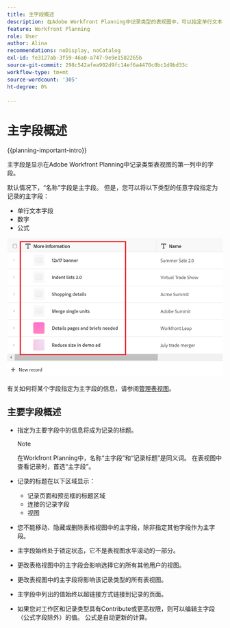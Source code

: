 ```yaml
---
title: 主字段概述
description: 在Adobe Workfront Planning中记录类型的表视图中，可以指定单行文本、数字或公式字段作为主字段。 主字段将成为该类型记录的标题。
feature: Workfront Planning
role: User
author: Alina
recommendations: noDisplay, noCatalog
exl-id: fe3127ab-3f59-46a0-a747-9e9e1582265b
source-git-commit: 298c542afea902d9fc14ef6a4470c0bc1d9bd33c
workflow-type: tm+mt
source-wordcount: '305'
ht-degree: 0%

---
```



# 主字段概述

<!--<span class="preview">The highlighted information on this page refers to functionality not yet generally available. It is available only in the Preview environment for all customers. After the monthly releases to Production, the same features are also available in the Production environment for customers who enabled fast releases. </span>   

<span class="preview">For information about fast releases, see [Enable or disable fast releases for your organization](/help/quicksilver/administration-and-setup/set-up-workfront/configure-system-defaults/enable-fast-release-process.md). </span>-->

{{planning-important-intro}}

主字段是显示在Adobe Workfront Planning中记录类型表视图的第一列中的字段。

默认情况下，“名称”字段是主字段。 但是，您可以将以下类型的任意字段指定为记录的主字段：

* 单行文本字段
* 数字
* 公式

![另一文本字段作为突出显示的主字段](assets/another-text-field-as-a-primary-field-highlighted.png)

有关如何将某个字段指定为主字段的信息，请参阅[管理表视图](/help/quicksilver/planning/views/manage-the-table-view.md)。

## 主要字段概述

* 指定为主要字段中的信息将成为记录的标题。

  >[!NOTE]
  >
  >    在Workfront Planning中，名称“主字段”和“记录标题”是同义词。 在表视图中查看记录时，首选“主字段”。


* 记录的标题在以下区域显示：

   * 记录页面和预览框的标题区域
   * 连接的记录字段
   * 视图
* 您不能移动、隐藏或删除表格视图中的主字段，除非指定其他字段作为主字段。
* 主字段始终处于锁定状态，它不是表视图水平滚动的一部分。
* 更改表格视图中的主字段会影响选择它的所有其他用户的视图。
* 更改表视图中的主字段将影响该记录类型的所有表视图。
* 主字段中列出的值始终以超链接方式链接到记录的页面。
* 如果您对工作区和记录类型具有Contribute或更高权限，则可以编辑主字段（公式字段除外）的值。 公式是自动更新的计算。
